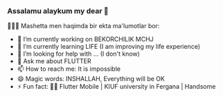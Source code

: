 ### Assalamu alaykum my dear 👋

🧑🏻‍💻 Mashetta men haqimda bir ekta ma'lumotlar bor:

- 🔭 I’m currently working on BEKORCHILIK MCHJ
- 🌱 I’m currently learning LIFE (I am improving my life experience)
- 🤔 I’m looking for help with ... (I don't know)
- 💬 Ask me about FLUTTER
- 📫 How to reach me: It is impossible
- 😄 Magic words: INSHALLAH, Everything will be OK
- ⚡ Fun fact: 🧑‍💻 Flutter Mobile | KIUF university in Fergana | Handsome
